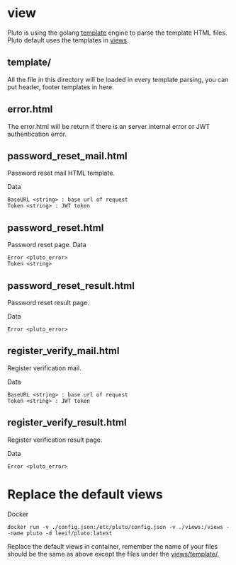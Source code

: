# view
Pluto is using the golang [template](https://golang.org/pkg/text/template/) engine to parse the template HTML files.
Pluto default uses the templates in [views](https://github.com/leeif/pluto/blob/master/views).


## template/
All the file in this directory will be loaded in every template parsing, you can put header, footer templates in here.

## error.html
The error.html will be return if there is an server internal error or JWT authentication error.

## password_reset_mail.html
Password reset mail HTML template.

Data
```
BaseURL <string> : base url of request
Token <string> : JWT token
```

## password_reset.html
Password reset page.
Data
```
Error <pluto_error>
Token <string>
```

## password_reset_result.html
Password reset result page.

Data
```
Error <pluto_error>
```

## register_verify_mail.html
Register verification mail.

Data
```
BaseURL <string> : base url of request
Token <string> : JWT token
```

## register_verify_result.html
Register verification result page.

Data
```
Error <pluto_error>
```

# Replace the default views
Docker
```
docker run -v ./config.json:/etc/pluto/config.json -v ./views:/views --name pluto -d leeif/pluto:latest
```
Replace the default views in container, remember the name of your files should be the same as above except the files under the [views/template/](https://github.com/leeif/pluto/blob/master/views/template/).